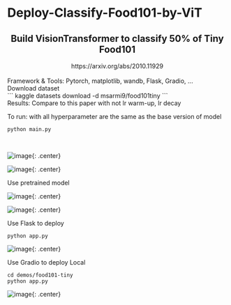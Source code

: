 # Deploy-Classify-Food101-by-ViT
<h2><center>Build VisionTransformer to classify 50% of Tiny Food101 </center> </h2>
<href> <center>https://arxiv.org/abs/2010.11929</center> </href> <br>
<p1>Framework & Tools: Pytorch, matplotlib, wandb, Flask, Gradio, ... </p1> <br>
Download dataset <br>
```
kaggle datasets download -d msarmi9/food101tiny 
``` <br>
Results: Compare to this paper with not lr warm-up, lr decay <br>

To run: with all hyperparameter are the same as the base version of model <br>

```
python main.py
```

<br>

![image](https://github.com/user-attachments/assets/7727df2f-97cb-48d6-8c88-0f23cace09db){: .center}



![image](https://github.com/user-attachments/assets/6ab1080d-25f9-4a00-81ce-46d47160671b){: .center}

Use pretrained model <br>

![image](https://github.com/user-attachments/assets/44c8b1f3-f963-44e1-a02a-4638513e011f){: .center}


![image](https://github.com/user-attachments/assets/5c410ff8-0aa5-4380-a372-1f4dad65ba58){: .center}

Use Flask to deploy <br>

```
python app.py
```

![image](https://github.com/user-attachments/assets/0f909b48-5753-45b9-8a5f-26047bd7c605){: .center}

Use Gradio to deploy Local
```
cd demos/food101-tiny
python app.py
```

![image](https://github.com/user-attachments/assets/008ddcaf-09a4-4f05-97b9-5ef0178a0578){: .center}






